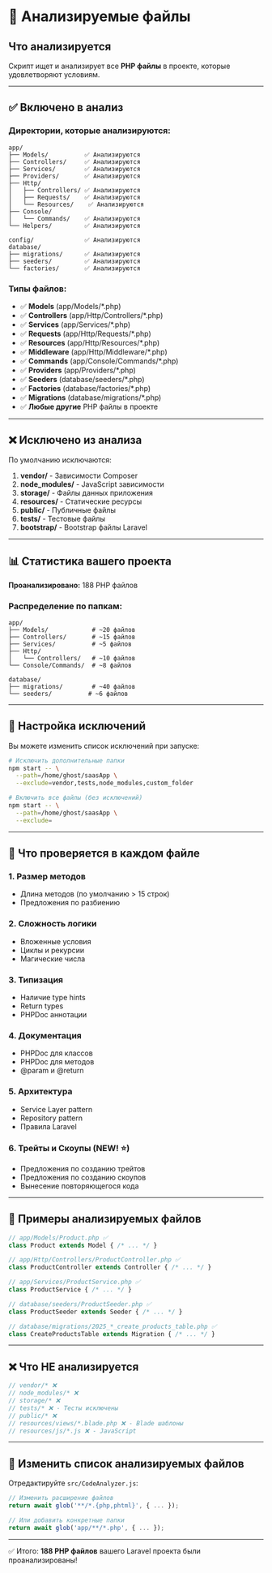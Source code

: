 # 📁 Анализируемые файлы

## Что анализируется

Скрипт ищет и анализирует все **PHP файлы** в проекте, которые удовлетворяют условиям.

---

## ✅ Включено в анализ

### Директории, которые анализируются:

```
app/
├── Models/          ✅ Анализируются
├── Controllers/     ✅ Анализируются
├── Services/        ✅ Анализируются
├── Providers/       ✅ Анализируются
├── Http/
│   ├── Controllers/ ✅ Анализируются
│   ├── Requests/    ✅ Анализируются
│   └── Resources/    ✅ Анализируются
├── Console/
│   └── Commands/    ✅ Анализируются
└── Helpers/         ✅ Анализируются

config/              ✅ Анализируются
database/
├── migrations/      ✅ Анализируются
├── seeders/         ✅ Анализируются
└── factories/       ✅ Анализируются
```

### Типы файлов:

- ✅ **Models** (app/Models/*.php)
- ✅ **Controllers** (app/Http/Controllers/*.php)
- ✅ **Services** (app/Services/*.php)
- ✅ **Requests** (app/Http/Requests/*.php)
- ✅ **Resources** (app/Http/Resources/*.php)
- ✅ **Middleware** (app/Http/Middleware/*.php)
- ✅ **Commands** (app/Console/Commands/*.php)
- ✅ **Providers** (app/Providers/*.php)
- ✅ **Seeders** (database/seeders/*.php)
- ✅ **Factories** (database/factories/*.php)
- ✅ **Migrations** (database/migrations/*.php)
- ✅ **Любые другие** PHP файлы в проекте

---

## ❌ Исключено из анализа

По умолчанию исключаются:

1. **vendor/** - Зависимости Composer
2. **node_modules/** - JavaScript зависимости  
3. **storage/** - Файлы данных приложения
4. **resources/** - Статические ресурсы
5. **public/** - Публичные файлы
6. **tests/** - Тестовые файлы
7. **bootstrap/** - Bootstrap файлы Laravel

---

## 📊 Статистика вашего проекта

**Проанализировано:** 188 PHP файлов

### Распределение по папкам:

```
app/
├── Models/            # ~20 файлов
├── Controllers/       # ~15 файлов
├── Services/          # ~5 файлов
├── Http/
│   └── Controllers/   # ~10 файлов
└── Console/Commands/  # ~8 файлов

database/
├── migrations/        # ~40 файлов
└── seeders/          # ~6 файлов
```

---

## 🔧 Настройка исключений

Вы можете изменить список исключений при запуске:

```bash
# Исключить дополнительные папки
npm start -- \
  --path=/home/ghost/saasApp \
  --exclude=vendor,tests,node_modules,custom_folder

# Включить все файлы (без исключений)
npm start -- \
  --path=/home/ghost/saasApp \
  --exclude=
```

---

## 📝 Что проверяется в каждом файле

### 1. Размер методов
- Длина методов (по умолчанию > 15 строк)
- Предложения по разбиению

### 2. Сложность логики
- Вложенные условия
- Циклы и рекурсии
- Магические числа

### 3. Типизация
- Наличие type hints
- Return types
- PHPDoc аннотации

### 4. Документация
- PHPDoc для классов
- PHPDoc для методов
- @param и @return

### 5. Архитектура
- Service Layer pattern
- Repository pattern
- Правила Laravel

### 6. Трейты и Скоупы (NEW! ⭐)
- Предложения по созданию трейтов
- Предложения по созданию скоупов
- Вынесение повторяющегося кода

---

## 🎯 Примеры анализируемых файлов

```php
// app/Models/Product.php ✅
class Product extends Model { /* ... */ }

// app/Http/Controllers/ProductController.php ✅  
class ProductController extends Controller { /* ... */ }

// app/Services/ProductService.php ✅
class ProductService { /* ... */ }

// database/seeders/ProductSeeder.php ✅
class ProductSeeder extends Seeder { /* ... */ }

// database/migrations/2025_*_create_products_table.php ✅
class CreateProductsTable extends Migration { /* ... */ }
```

---

## ❌ Что НЕ анализируется

```php
// vendor/* ❌
// node_modules/* ❌
// storage/* ❌
// tests/* ❌ - Тесты исключены
// public/* ❌
// resources/views/*.blade.php ❌ - Blade шаблоны
// resources/js/*.js ❌ - JavaScript
```

---

## 🔄 Изменить список анализируемых файлов

Отредактируйте `src/CodeAnalyzer.js`:

```javascript
// Изменить расширение файлов
return await glob('**/*.{php,phtml}', { ... });

// Или добавить конкретные папки
return await glob('app/**/*.php', { ... });
```

---

✅ Итого: **188 PHP файлов** вашего Laravel проекта были проанализированы!

